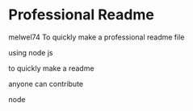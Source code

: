 # Professional Readme
  melwel74
  To quickly make a professional readme file

  using node js

  to quickly make a readme

  anyone can contribute

  node

